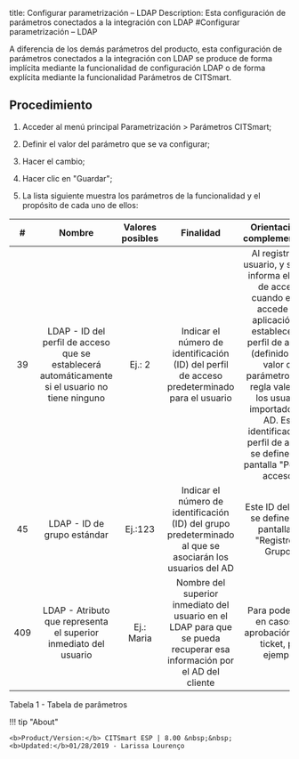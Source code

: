 title:  Configurar parametrización – LDAP 
Description: Esta configuración de parámetros conectados a la integración con LDAP 
#Configurar parametrización – LDAP

A diferencia de los demás parámetros del producto, esta configuración de parámetros conectados a la integración con LDAP se produce de forma implícita mediante la funcionalidad de configuración LDAP o de forma explícita mediante la funcionalidad Parámetros de CITSmart.

Procedimiento
-------------

1.  Acceder al menú principal Parametrización \> Parámetros CITSmart;

2.  Definir el valor del parámetro que se va configurar;

3.  Hacer el cambio;

4.  Hacer clic en "Guardar";

5.  La lista siguiente muestra los parámetros de la funcionalidad y el propósito
    de cada uno de ellos:

| **#** |                                            **Nombre**                                            | **Valores posibles** |                                                      **Finalidad**                                                     |                                                                                                                                             **Orientaciones complementarias**                                                                                                                                             |
|:-----:|:------------------------------------------------------------------------------------------------:|:--------------------:|:----------------------------------------------------------------------------------------------------------------------:|:-------------------------------------------------------------------------------------------------------------------------------------------------------------------------------------------------------------------------------------------------------------------------------------------------------------------------:|
|   39  | LDAP - ID del perfil de acceso que se establecerá automáticamente si el usuario no tiene ninguno |        Ej.: 2        |              Indicar el número de identificación (ID) del perfil de acceso predeterminado para el usuario              | Al registrar un usuario, y si no se informa el perfil de acceso, cuando el/ella accede a la aplicación, se establecerá el perfil de acceso (definido en el valor del parámetro). Esta regla vale para los usuarios importados del AD. Este identificador de perfil de acceso se define en la pantalla "Perfil de acceso". |
|   45  |                                    LDAP - ID de grupo estándar                                   |        Ej.:123       |        Indicar el número de identificación (ID) del grupo predeterminado al que se asociarán los usuarios del AD       |                                                                                                                             Este ID del grupo se define en la pantalla de "Registro de Grupo".                                                                                                                            |
|  409  |                 LDAP - Atributo que representa el superior inmediato del usuario                 |      Ej.: Maria      | Nombre del superior inmediato del usuario en el LDAP para que se pueda recuperar esa información por el AD del cliente |                                                                                                                             Para poder usar en casos de aprobación de un ticket, por ejemplo.                                                                                                                             |

Tabela 1 - Tabela de parâmetros

!!! tip "About"

    <b>Product/Version:</b> CITSmart ESP | 8.00 &nbsp;&nbsp;
    <b>Updated:</b>01/28/2019 - Larissa Lourenço
